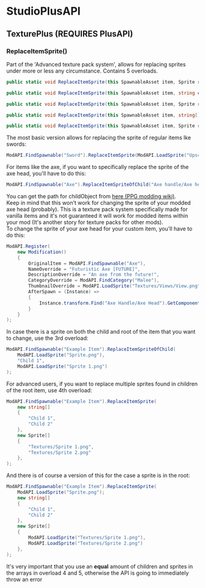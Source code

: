 # StudioPlusAPI
## TexturePlus (REQUIRES PlusAPI)
### ReplaceItemSprite()
Part of the 'Advanced texture pack system', allows for replacing sprites under more or less any circumstance. Contains 5 overloads.
```cs
public static void ReplaceItemSprite(this SpawnableAsset item, Sprite replaceTexture)

public static void ReplaceItemSprite(this SpawnableAsset item, string childObject, Sprite childReplaceTexture)

public static void ReplaceItemSprite(this SpawnableAsset item, Sprite replaceTexture, string childObject, Sprite childReplaceTexture)

public static void ReplaceItemSprite(this SpawnableAsset item, string[] childObjects, Sprite[] childReplaceSprites)

public static void ReplaceItemSprite(this SpawnableAsset item, Sprite replaceSprite, string[] childObjects, Sprite[] childReplaceSprites)
```
The most basic version allows for replacing the sprite of regular items lke swords:
```cs
ModAPI.FindSpawnable("Sword").ReplaceItemSprite(ModAPI.LoadSprite("Upscaled Sword.png"));
```
For items like the axe, if you want to specifically replace the sprite of the axe head, you'll have to do this:
```cs
ModAPI.FindSpawnable("Axe").ReplaceItemSpriteOfChild("Axe handle/Axe head", ModAPI.LoadSprite("Futuristic Axe Head.png"));
```
You can get the path for childObject from [here (PPG modding wiki)](https://www.studiominus.nl/ppg-modding/gameAssets.html).<br/>
Keep in mind that this won't work for changing the sprite of your modded axe head (probably). This is a texture pack system specifically made for vanilla items and it's not guaranteed it will work for modded items within your mod (It's another story for texture packs for other mods).<br/>
To change the sprite of your axe head for your custom item, you'll have to do this:
```cs
ModAPI.Register(
    new Modification()
    {
        OriginalItem = ModAPI.FindSpawnable("Axe"),
        NameOverride = "Futuristic Axe [FUTURE]",
        DescriptionOverride = "An axe from the future!",
        CategoryOverride = ModAPI.FindCategory("Malee"),
        ThumbnailOverride = ModAPI.LoadSprite("Textures/Views/View.png"),
        AfterSpawn = (Instance) =>
        {
            Instance.transform.Find("Axe Handle/Axe Head").GetComponent<SpriteRenderer>().sprite = ModAPI.LoadSprite("Textures/Malee/Future Axe Head.png");
        }
    }
);
```

In case there is a sprite on both the child and root of the item that you want to change, use the 3rd overload:
```cs
ModAPI.FindSpawnable("Example Item").ReplaceItemSpriteOfChild(
    ModAPI.LoadSprite("Sprite.png"), 
    "Child 1", 
    ModAPI.LoadSprite("Sprite 1.png")
);
```
For advanced users, if you want to replace multiple sprites found in children of the root item, use 4th overload:
```cs
ModAPI.FindSpawnable("Example Item").ReplaceItemSprite(
    new string[]
    {
        "Child 1",
        "Child 2"
    }, 
    new Sprite[]
    {
        "Textures/Sprite 1.png",
        "Textures/Sprite 2.png"
    },
);
```
And there is of course a version of this for the case a sprite is in the root:
```cs
ModAPI.FindSpawnable("Example Item").ReplaceItemSprite(
    ModAPI.LoadSprite("Sprite.png");
    new string[]
    {
        "Child 1",
        "Child 2"
    }, 
    new Sprite[]
    {
        ModAPI.LoadSprite("Textures/Sprite 1.png"),
        ModAPI.LoadSprite("Textures/Sprite 2.png")
    },
);
```
It's very important that you use an **equal** amount of children and sprites in the arrays in overload 4 and 5, otherwise the API is going to immediately throw an error